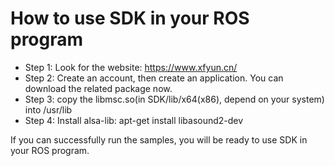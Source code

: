 # How to use SDK in your ROS program

- Step 1: Look for the website: https://www.xfyun.cn/
- Step 2: Create an account, then create an application. You can download the related package now.
- Step 3: copy the libmsc.so(in SDK/lib/x64(x86), depend on your system) into /usr/lib 
- Step 4: Install alsa-lib: apt-get install libasound2-dev

If you can successfully run the samples, you will be ready to use SDK in your ROS program.
